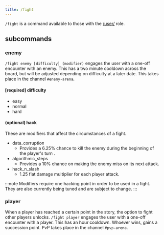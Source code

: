 ```yaml
---
title: /fight
---
```


`/fight` is a command available to those with the [/user/](/reference/roles/#user) role.

## subcommands

### **enemy**

`/fight enemy [difficulty] (modifier)` engages the user with a one-off encounter with an enemy. This has a two minute cooldown across the board, but will be adjusted depending on difficulty at a later date. This takes place in the channel `#enemy-arena`.

#### [required] difficulty

-   easy
-   normal
-   hard

#### (optional) hack
These are modifiers that affect the circumstances of a fight.
-   data_corruption
    -   Provides a 6.25% chance to kill the enemy during the beginning of the player's turn .
-   algorithmic_steps
    -   Provides a 10% chance on making the enemy miss on its next attack.
-   hack_n_slash
    -   1.25 flat damage multiplier for each player attack.

:::note
Modifiers require one hacking point in order to be used in a fight. They are also currently being tuned and are subject to change.
:::

### **player**

When a player has reached a certain point in the story, the option to fight other players unlocks. `/fight player` engages the user with a one-off encounter with a player. This has an hour cooldown. Whoever wins, gains a succession point. PvP takes place in the channel `#pvp-arena`.
